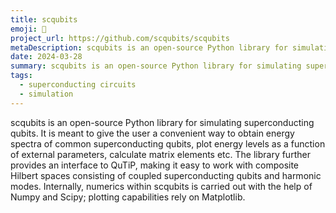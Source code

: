 ```yaml
---
title: scqubits
emoji: 📡
project_url: https://github.com/scqubits/scqubits
metaDescription: scqubits is an open-source Python library for simulating superconducting qubits
date: 2024-03-28
summary: scqubits is an open-source Python library for simulating superconducting qubits
tags:
  - superconducting circuits
  - simulation
---
```


scqubits is an open-source Python library for simulating superconducting qubits. It is meant to give the user a convenient way to obtain energy spectra of common superconducting qubits, plot energy levels as a function of external parameters, calculate matrix elements etc. The library further provides an interface to QuTiP, making it easy to work with composite Hilbert spaces consisting of coupled superconducting qubits and harmonic modes. Internally, numerics within scqubits is carried out with the help of Numpy and Scipy; plotting capabilities rely on Matplotlib.
